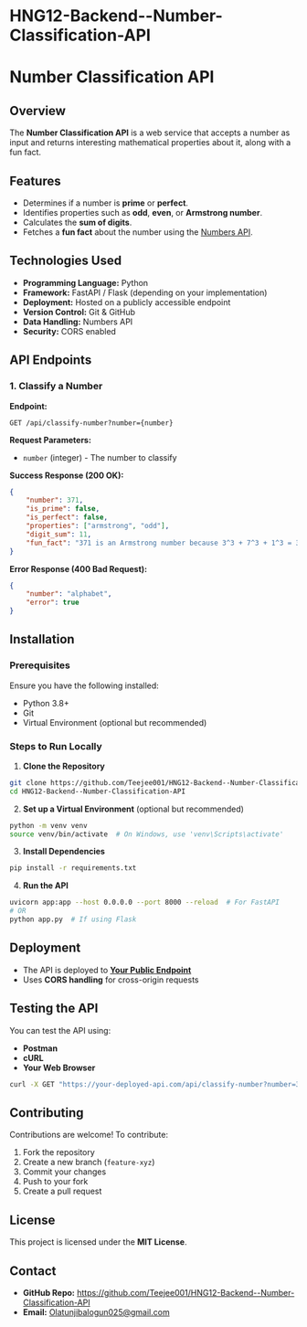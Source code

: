 # HNG12-Backend--Number-Classification-API
# Number Classification API

## Overview
The **Number Classification API** is a web service that accepts a number as input and returns interesting mathematical properties about it, along with a fun fact.

## Features
- Determines if a number is **prime** or **perfect**.
- Identifies properties such as **odd**, **even**, or **Armstrong number**.
- Calculates the **sum of digits**.
- Fetches a **fun fact** about the number using the [Numbers API](http://numbersapi.com/).

## Technologies Used
- **Programming Language:** Python
- **Framework:** FastAPI / Flask (depending on your implementation)
- **Deployment:** Hosted on a publicly accessible endpoint
- **Version Control:** Git & GitHub
- **Data Handling:** Numbers API
- **Security:** CORS enabled

## API Endpoints
### 1. Classify a Number
**Endpoint:**
```http
GET /api/classify-number?number={number}
```
**Request Parameters:**
- `number` (integer) - The number to classify

**Success Response (200 OK):**
```json
{
    "number": 371,
    "is_prime": false,
    "is_perfect": false,
    "properties": ["armstrong", "odd"],
    "digit_sum": 11,
    "fun_fact": "371 is an Armstrong number because 3^3 + 7^3 + 1^3 = 371"
}
```

**Error Response (400 Bad Request):**
```json
{
    "number": "alphabet",
    "error": true
}
```

## Installation
### Prerequisites
Ensure you have the following installed:
- Python 3.8+
- Git
- Virtual Environment (optional but recommended)

### Steps to Run Locally
1. **Clone the Repository**
```bash
git clone https://github.com/Teejee001/HNG12-Backend--Number-Classification-API.git
cd HNG12-Backend--Number-Classification-API
```
2. **Set up a Virtual Environment** (optional but recommended)
```bash
python -m venv venv
source venv/bin/activate  # On Windows, use 'venv\Scripts\activate'
```
3. **Install Dependencies**
```bash
pip install -r requirements.txt
```
4. **Run the API**
```bash
uvicorn app:app --host 0.0.0.0 --port 8000 --reload  # For FastAPI
# OR
python app.py  # If using Flask
```

## Deployment
- The API is deployed to **[Your Public Endpoint](#)**
- Uses **CORS handling** for cross-origin requests

## Testing the API
You can test the API using:
- **Postman**
- **cURL**
- **Your Web Browser**
```bash
curl -X GET "https://your-deployed-api.com/api/classify-number?number=371"
```

## Contributing
Contributions are welcome! To contribute:
1. Fork the repository
2. Create a new branch (`feature-xyz`)
3. Commit your changes
4. Push to your fork
5. Create a pull request

## License
This project is licensed under the **MIT License**.

## Contact
- **GitHub Repo:** https://github.com/Teejee001/HNG12-Backend--Number-Classification-API
- **Email:** Olatunjibalogun025@gmail.com
